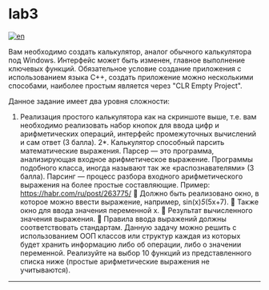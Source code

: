 # lab3
[![en](https://img.shields.io/badge/lang-en-red.svg)](https://github.com/nikolay2022/sem3_c-/blob/main/lab3/README.md)

Вам необходимо создать калькулятор, аналог обычного калькулятора
под Windows. Интерфейс может быть изменен, главное выполнение ключевых
функций. Обязательное условие создание приложения с использованием
языка С++, создать приложение можно несколькими способами, наиболее
простым является через "CLR Empty Project".

Данное задание имеет два уровня сложности:
1. Реализация простого калькулятора как на скриншоте выше, т.е. вам
необходимо реализовать набор кнопок для ввода цифр и арифметических
операций, интерфейс промежуточных вычислений и сам ответ (3 балла).
2*. Калькулятор способный парсить математические выражения.
Парсер — это программа, анализирующая входное арифметическое
выражение. Программы подобного класса, иногда называют так же
«распознавателями» (3 балла).
Парсинг — процесс разбора входного арифметического выражения на
более простые составляющие.
Пример: https://habr.com/ru/post/263775/
 Должно быть реализовано окно, в которое можно ввести выражение,
например, sin(x)*5*(5x+7).
 Также окно для ввода значения переменной x.
 Результат вычисленного значения выражения.

Правила ввода выражений должны соответствовать стандартам.
Данную задачу можно решить с использованием ООП классов или структур
каждая из которых будет хранить информацию либо об операции, либо о
значении переменной. Реализуйте на выбор 10 функций из представленного
списка ниже (простые арифметические выражения не учитываются). 

---
